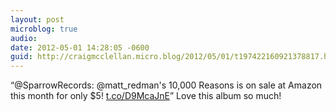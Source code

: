 ```yaml
---
layout: post
microblog: true
audio: 
date: 2012-05-01 14:28:05 -0600
guid: http://craigmcclellan.micro.blog/2012/05/01/t197422160921378817.html
---
```

“@SparrowRecords: @matt_redman's 10,000 Reasons is on sale at Amazon this month for only $5! [t.co/D9McaJnE](http://t.co/D9McaJnE?)” Love this album so much!
